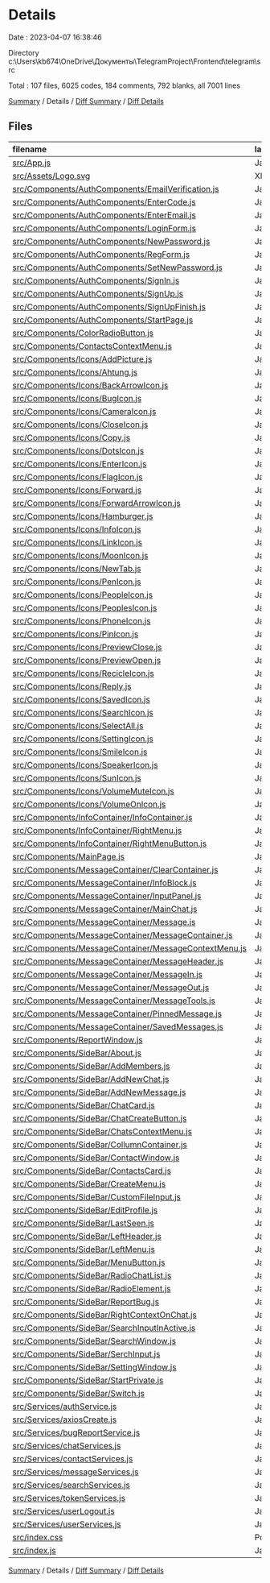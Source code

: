 # Details

Date : 2023-04-07 16:38:46

Directory c:\\Users\\kb674\\OneDrive\\Документы\\TelegramProject\\Frontend\\telegram\\src

Total : 107 files,  6025 codes, 184 comments, 792 blanks, all 7001 lines

[Summary](results.md) / Details / [Diff Summary](diff.md) / [Diff Details](diff-details.md)

## Files
| filename | language | code | comment | blank | total |
| :--- | :--- | ---: | ---: | ---: | ---: |
| [src/App.js](/src/App.js) | JavaScript | 95 | 0 | 9 | 104 |
| [src/Assets/Logo.svg](/src/Assets/Logo.svg) | XML | 17 | 0 | 1 | 18 |
| [src/Components/AuthComponents/EmailVerification.js](/src/Components/AuthComponents/EmailVerification.js) | JavaScript | 50 | 0 | 6 | 56 |
| [src/Components/AuthComponents/EnterCode.js](/src/Components/AuthComponents/EnterCode.js) | JavaScript | 213 | 0 | 22 | 235 |
| [src/Components/AuthComponents/EnterEmail.js](/src/Components/AuthComponents/EnterEmail.js) | JavaScript | 79 | 1 | 13 | 93 |
| [src/Components/AuthComponents/LoginForm.js](/src/Components/AuthComponents/LoginForm.js) | JavaScript | 99 | 0 | 25 | 124 |
| [src/Components/AuthComponents/NewPassword.js](/src/Components/AuthComponents/NewPassword.js) | JavaScript | 37 | 0 | 5 | 42 |
| [src/Components/AuthComponents/RegForm.js](/src/Components/AuthComponents/RegForm.js) | JavaScript | 123 | 5 | 6 | 134 |
| [src/Components/AuthComponents/SetNewPassword.js](/src/Components/AuthComponents/SetNewPassword.js) | JavaScript | 120 | 0 | 15 | 135 |
| [src/Components/AuthComponents/SignIn.js](/src/Components/AuthComponents/SignIn.js) | JavaScript | 12 | 0 | 5 | 17 |
| [src/Components/AuthComponents/SignUp.js](/src/Components/AuthComponents/SignUp.js) | JavaScript | 178 | 1 | 20 | 199 |
| [src/Components/AuthComponents/SignUpFinish.js](/src/Components/AuthComponents/SignUpFinish.js) | JavaScript | 24 | 0 | 5 | 29 |
| [src/Components/AuthComponents/StartPage.js](/src/Components/AuthComponents/StartPage.js) | JavaScript | 27 | 0 | 4 | 31 |
| [src/Components/ColorRadioButton.js](/src/Components/ColorRadioButton.js) | JavaScript | 84 | 1 | 5 | 90 |
| [src/Components/ContactsContextMenu.js](/src/Components/ContactsContextMenu.js) | JavaScript | 66 | 0 | 5 | 71 |
| [src/Components/Icons/AddPicture.js](/src/Components/Icons/AddPicture.js) | JavaScript | 38 | 0 | 2 | 40 |
| [src/Components/Icons/Ahtung.js](/src/Components/Icons/Ahtung.js) | JavaScript | 23 | 0 | 2 | 25 |
| [src/Components/Icons/BackArrowIcon.js](/src/Components/Icons/BackArrowIcon.js) | JavaScript | 22 | 0 | 1 | 23 |
| [src/Components/Icons/BugIcon.js](/src/Components/Icons/BugIcon.js) | JavaScript | 70 | 0 | 1 | 71 |
| [src/Components/Icons/CameraIcon.js](/src/Components/Icons/CameraIcon.js) | JavaScript | 33 | 0 | 1 | 34 |
| [src/Components/Icons/CloseIcon.js](/src/Components/Icons/CloseIcon.js) | JavaScript | 30 | 0 | 5 | 35 |
| [src/Components/Icons/Copy.js](/src/Components/Icons/Copy.js) | JavaScript | 23 | 0 | 3 | 26 |
| [src/Components/Icons/DotsIcon.js](/src/Components/Icons/DotsIcon.js) | JavaScript | 13 | 0 | 1 | 14 |
| [src/Components/Icons/EnterIcon.js](/src/Components/Icons/EnterIcon.js) | JavaScript | 29 | 0 | 5 | 34 |
| [src/Components/Icons/FlagIcon.js](/src/Components/Icons/FlagIcon.js) | JavaScript | 28 | 0 | 1 | 29 |
| [src/Components/Icons/Forward.js](/src/Components/Icons/Forward.js) | JavaScript | 23 | 0 | 1 | 24 |
| [src/Components/Icons/ForwardArrowIcon.js](/src/Components/Icons/ForwardArrowIcon.js) | JavaScript | 22 | 0 | 1 | 23 |
| [src/Components/Icons/Hamburger.js](/src/Components/Icons/Hamburger.js) | JavaScript | 29 | 0 | 4 | 33 |
| [src/Components/Icons/InfoIcon.js](/src/Components/Icons/InfoIcon.js) | JavaScript | 34 | 0 | 4 | 38 |
| [src/Components/Icons/LinkIcon.js](/src/Components/Icons/LinkIcon.js) | JavaScript | 16 | 0 | 1 | 17 |
| [src/Components/Icons/MoonIcon.js](/src/Components/Icons/MoonIcon.js) | JavaScript | 16 | 0 | 1 | 17 |
| [src/Components/Icons/NewTab.js](/src/Components/Icons/NewTab.js) | JavaScript | 36 | 0 | 1 | 37 |
| [src/Components/Icons/PenIcon.js](/src/Components/Icons/PenIcon.js) | JavaScript | 54 | 0 | 5 | 59 |
| [src/Components/Icons/PeopleIcon.js](/src/Components/Icons/PeopleIcon.js) | JavaScript | 22 | 0 | 0 | 22 |
| [src/Components/Icons/PeoplesIcon.js](/src/Components/Icons/PeoplesIcon.js) | JavaScript | 30 | 0 | 3 | 33 |
| [src/Components/Icons/PhoneIcon.js](/src/Components/Icons/PhoneIcon.js) | JavaScript | 16 | 0 | 1 | 17 |
| [src/Components/Icons/PinIcon.js](/src/Components/Icons/PinIcon.js) | JavaScript | 23 | 0 | 1 | 24 |
| [src/Components/Icons/PreviewClose.js](/src/Components/Icons/PreviewClose.js) | JavaScript | 29 | 0 | 1 | 30 |
| [src/Components/Icons/PreviewOpen.js](/src/Components/Icons/PreviewOpen.js) | JavaScript | 23 | 0 | 1 | 24 |
| [src/Components/Icons/RecicleIcon.js](/src/Components/Icons/RecicleIcon.js) | JavaScript | 36 | 0 | 2 | 38 |
| [src/Components/Icons/Reply.js](/src/Components/Icons/Reply.js) | JavaScript | 23 | 0 | 1 | 24 |
| [src/Components/Icons/SavedIcon.js](/src/Components/Icons/SavedIcon.js) | JavaScript | 29 | 0 | 4 | 33 |
| [src/Components/Icons/SearchIcon.js](/src/Components/Icons/SearchIcon.js) | JavaScript | 35 | 0 | 4 | 39 |
| [src/Components/Icons/SelectAll.js](/src/Components/Icons/SelectAll.js) | JavaScript | 29 | 0 | 5 | 34 |
| [src/Components/Icons/SettingIcon.js](/src/Components/Icons/SettingIcon.js) | JavaScript | 22 | 0 | 1 | 23 |
| [src/Components/Icons/SmileIcon.js](/src/Components/Icons/SmileIcon.js) | JavaScript | 34 | 0 | 1 | 35 |
| [src/Components/Icons/SpeakerIcon.js](/src/Components/Icons/SpeakerIcon.js) | JavaScript | 44 | 0 | 1 | 45 |
| [src/Components/Icons/SunIcon.js](/src/Components/Icons/SunIcon.js) | JavaScript | 48 | 0 | 1 | 49 |
| [src/Components/Icons/VolumeMuteIcon.js](/src/Components/Icons/VolumeMuteIcon.js) | JavaScript | 42 | 0 | 1 | 43 |
| [src/Components/Icons/VolumeOnIcon.js](/src/Components/Icons/VolumeOnIcon.js) | JavaScript | 27 | 0 | 1 | 28 |
| [src/Components/InfoContainer/InfoContainer.js](/src/Components/InfoContainer/InfoContainer.js) | JavaScript | 90 | 0 | 7 | 97 |
| [src/Components/InfoContainer/RightMenu.js](/src/Components/InfoContainer/RightMenu.js) | JavaScript | 91 | 0 | 16 | 107 |
| [src/Components/InfoContainer/RightMenuButton.js](/src/Components/InfoContainer/RightMenuButton.js) | JavaScript | 31 | 1 | 10 | 42 |
| [src/Components/MainPage.js](/src/Components/MainPage.js) | JavaScript | 118 | 6 | 18 | 142 |
| [src/Components/MessageContainer/ClearContainer.js](/src/Components/MessageContainer/ClearContainer.js) | JavaScript | 6 | 0 | 1 | 7 |
| [src/Components/MessageContainer/InfoBlock.js](/src/Components/MessageContainer/InfoBlock.js) | JavaScript | 53 | 0 | 5 | 58 |
| [src/Components/MessageContainer/InputPanel.js](/src/Components/MessageContainer/InputPanel.js) | JavaScript | 136 | 69 | 17 | 222 |
| [src/Components/MessageContainer/MainChat.js](/src/Components/MessageContainer/MainChat.js) | JavaScript | 131 | 0 | 26 | 157 |
| [src/Components/MessageContainer/Message.js](/src/Components/MessageContainer/Message.js) | JavaScript | 93 | 0 | 18 | 111 |
| [src/Components/MessageContainer/MessageContainer.js](/src/Components/MessageContainer/MessageContainer.js) | JavaScript | 60 | 1 | 12 | 73 |
| [src/Components/MessageContainer/MessageContextMenu.js](/src/Components/MessageContainer/MessageContextMenu.js) | JavaScript | 132 | 2 | 17 | 151 |
| [src/Components/MessageContainer/MessageHeader.js](/src/Components/MessageContainer/MessageHeader.js) | JavaScript | 15 | 1 | 3 | 19 |
| [src/Components/MessageContainer/MessageIn.js](/src/Components/MessageContainer/MessageIn.js) | JavaScript | 63 | 3 | 12 | 78 |
| [src/Components/MessageContainer/MessageOut.js](/src/Components/MessageContainer/MessageOut.js) | JavaScript | 47 | 2 | 5 | 54 |
| [src/Components/MessageContainer/MessageTools.js](/src/Components/MessageContainer/MessageTools.js) | JavaScript | 51 | 0 | 5 | 56 |
| [src/Components/MessageContainer/PinnedMessage.js](/src/Components/MessageContainer/PinnedMessage.js) | JavaScript | 65 | 1 | 11 | 77 |
| [src/Components/MessageContainer/SavedMessages.js](/src/Components/MessageContainer/SavedMessages.js) | JavaScript | 17 | 0 | 4 | 21 |
| [src/Components/ReportWindow.js](/src/Components/ReportWindow.js) | JavaScript | 31 | 0 | 7 | 38 |
| [src/Components/SideBar/About.js](/src/Components/SideBar/About.js) | JavaScript | 71 | 0 | 2 | 73 |
| [src/Components/SideBar/AddMembers.js](/src/Components/SideBar/AddMembers.js) | JavaScript | 86 | 1 | 10 | 97 |
| [src/Components/SideBar/AddNewChat.js](/src/Components/SideBar/AddNewChat.js) | JavaScript | 85 | 60 | 18 | 163 |
| [src/Components/SideBar/AddNewMessage.js](/src/Components/SideBar/AddNewMessage.js) | JavaScript | 7 | 0 | 1 | 8 |
| [src/Components/SideBar/ChatCard.js](/src/Components/SideBar/ChatCard.js) | JavaScript | 66 | 0 | 19 | 85 |
| [src/Components/SideBar/ChatCreateButton.js](/src/Components/SideBar/ChatCreateButton.js) | JavaScript | 57 | 0 | 10 | 67 |
| [src/Components/SideBar/ChatsContextMenu.js](/src/Components/SideBar/ChatsContextMenu.js) | JavaScript | 45 | 7 | 6 | 58 |
| [src/Components/SideBar/CollumnContainer.js](/src/Components/SideBar/CollumnContainer.js) | JavaScript | 165 | 0 | 28 | 193 |
| [src/Components/SideBar/ContactWindow.js](/src/Components/SideBar/ContactWindow.js) | JavaScript | 36 | 0 | 11 | 47 |
| [src/Components/SideBar/ContactsCard.js](/src/Components/SideBar/ContactsCard.js) | JavaScript | 91 | 1 | 13 | 105 |
| [src/Components/SideBar/CreateMenu.js](/src/Components/SideBar/CreateMenu.js) | JavaScript | 51 | 0 | 11 | 62 |
| [src/Components/SideBar/CustomFileInput.js](/src/Components/SideBar/CustomFileInput.js) | JavaScript | 47 | 1 | 8 | 56 |
| [src/Components/SideBar/EditProfile.js](/src/Components/SideBar/EditProfile.js) | JavaScript | 125 | 14 | 15 | 154 |
| [src/Components/SideBar/LastSeen.js](/src/Components/SideBar/LastSeen.js) | JavaScript | 28 | 0 | 2 | 30 |
| [src/Components/SideBar/LeftHeader.js](/src/Components/SideBar/LeftHeader.js) | JavaScript | 17 | 0 | 4 | 21 |
| [src/Components/SideBar/LeftMenu.js](/src/Components/SideBar/LeftMenu.js) | JavaScript | 61 | 0 | 2 | 63 |
| [src/Components/SideBar/MenuButton.js](/src/Components/SideBar/MenuButton.js) | JavaScript | 43 | 0 | 10 | 53 |
| [src/Components/SideBar/RadioChatList.js](/src/Components/SideBar/RadioChatList.js) | JavaScript | 28 | 0 | 13 | 41 |
| [src/Components/SideBar/RadioElement.js](/src/Components/SideBar/RadioElement.js) | JavaScript | 133 | 3 | 21 | 157 |
| [src/Components/SideBar/ReportBug.js](/src/Components/SideBar/ReportBug.js) | JavaScript | 128 | 0 | 8 | 136 |
| [src/Components/SideBar/RightContextOnChat.js](/src/Components/SideBar/RightContextOnChat.js) | JavaScript | 152 | 0 | 17 | 169 |
| [src/Components/SideBar/SearchInputInActive.js](/src/Components/SideBar/SearchInputInActive.js) | JavaScript | 19 | 0 | 4 | 23 |
| [src/Components/SideBar/SearchWindow.js](/src/Components/SideBar/SearchWindow.js) | JavaScript | 101 | 0 | 12 | 113 |
| [src/Components/SideBar/SerchInput.js](/src/Components/SideBar/SerchInput.js) | JavaScript | 50 | 0 | 8 | 58 |
| [src/Components/SideBar/SettingWindow.js](/src/Components/SideBar/SettingWindow.js) | JavaScript | 91 | 0 | 12 | 103 |
| [src/Components/SideBar/StartPrivate.js](/src/Components/SideBar/StartPrivate.js) | JavaScript | 51 | 0 | 10 | 61 |
| [src/Components/SideBar/Switch.js](/src/Components/SideBar/Switch.js) | JavaScript | 26 | 0 | 4 | 30 |
| [src/Services/authService.js](/src/Services/authService.js) | JavaScript | 82 | 0 | 13 | 95 |
| [src/Services/axiosCreate.js](/src/Services/axiosCreate.js) | JavaScript | 4 | 0 | 2 | 6 |
| [src/Services/bugReportService.js](/src/Services/bugReportService.js) | JavaScript | 19 | 0 | 5 | 24 |
| [src/Services/chatServices.js](/src/Services/chatServices.js) | JavaScript | 122 | 0 | 18 | 140 |
| [src/Services/contactServices.js](/src/Services/contactServices.js) | JavaScript | 69 | 0 | 8 | 77 |
| [src/Services/messageServices.js](/src/Services/messageServices.js) | JavaScript | 138 | 2 | 15 | 155 |
| [src/Services/searchServices.js](/src/Services/searchServices.js) | JavaScript | 23 | 0 | 3 | 26 |
| [src/Services/tokenServices.js](/src/Services/tokenServices.js) | JavaScript | 35 | 0 | 10 | 45 |
| [src/Services/userLogout.js](/src/Services/userLogout.js) | JavaScript | 22 | 0 | 4 | 26 |
| [src/Services/userServices.js](/src/Services/userServices.js) | JavaScript | 68 | 0 | 12 | 80 |
| [src/index.css](/src/index.css) | PostCSS | 67 | 1 | 12 | 80 |
| [src/index.js](/src/index.js) | JavaScript | 11 | 0 | 2 | 13 |

[Summary](results.md) / Details / [Diff Summary](diff.md) / [Diff Details](diff-details.md)